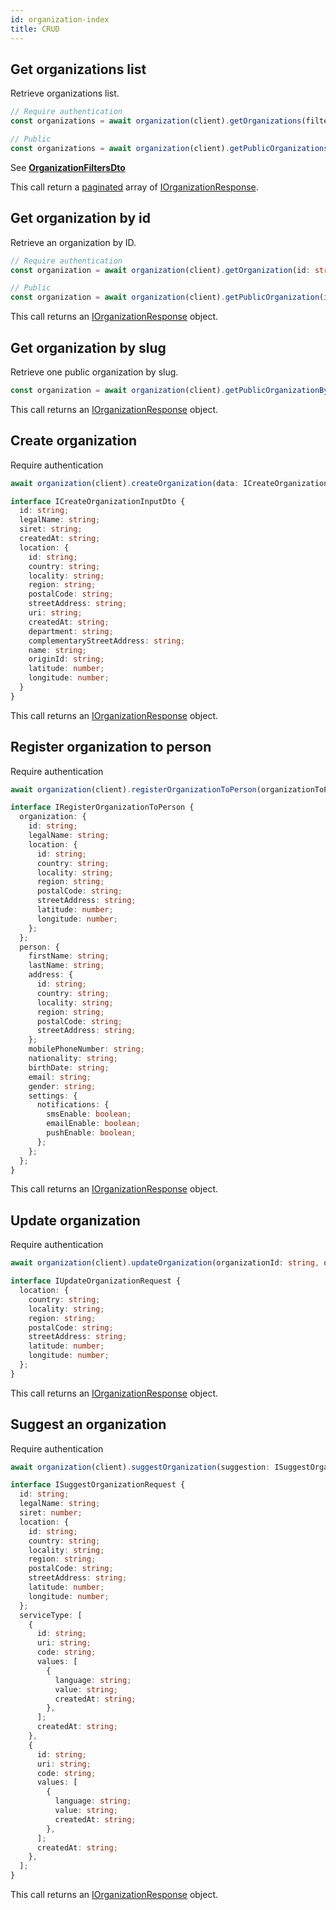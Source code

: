 ```yaml
---
id: organization-index
title: CRUD
---
```


## Get organizations list

Retrieve organizations list.

```ts
// Require authentication
const organizations = await organization(client).getOrganizations(filters: OrganizationFiltersDto);

// Public
const organizations = await organization(client).getPublicOrganizations(filters: OrganizationFiltersDto);
```

See [**OrganizationFiltersDto**](../organization-types#organizationfiltersdto)

This call return a [paginated](../pagination#pagination) array of [IOrganizationResponse](../organization-types#iorganizationresponse).

## Get organization by id

Retrieve an organization by ID.

```ts
// Require authentication
const organization = await organization(client).getOrganization(id: string);

// Public
const organization = await organization(client).getPublicOrganization(id: string);
```

This call returns an [IOrganizationResponse](../organization-types#iorganizationresponse) object.

## Get organization by slug

Retrieve one public organization by slug.

```ts
const organization = await organization(client).getPublicOrganizationBySlug(slug: string);
```

This call returns an [IOrganizationResponse](../organization-types#iorganizationresponse) object.

## Create organization

<span class="badge badge--warning">Require authentication</span>

```ts
await organization(client).createOrganization(data: ICreateOrganizationInputDto);
```

```ts
interface ICreateOrganizationInputDto {
  id: string;
  legalName: string;
  siret: string;
  createdAt: string;
  location: {
    id: string;
    country: string;
    locality: string;
    region: string;
    postalCode: string;
    streetAddress: string;
    uri: string;
    createdAt: string;
    department: string;
    complementaryStreetAddress: string;
    name: string;
    originId: string;
    latitude: number;
    longitude: number;
  }
}
```

This call returns an [IOrganizationResponse](../organization-types#iorganizationresponse) object.

## Register organization to person

<span class="badge badge--warning">Require authentication</span>

```ts
await organization(client).registerOrganizationToPerson(organizationToPerson: IRegisterOrganizationToPerson);
```

```ts
interface IRegisterOrganizationToPerson {
  organization: {
    id: string;
    legalName: string;
    location: {
      id: string;
      country: string;
      locality: string;
      region: string;
      postalCode: string;
      streetAddress: string;
      latitude: number;
      longitude: number;
    };
  };
  person: {
    firstName: string;
    lastName: string;
    address: {
      id: string;
      country: string;
      locality: string;
      region: string;
      postalCode: string;
      streetAddress: string;
    };
    mobilePhoneNumber: string;
    nationality: string;
    birthDate: string;
    email: string;
    gender: string;
    settings: {
      notifications: {
        smsEnable: boolean;
        emailEnable: boolean;
        pushEnable: boolean;
      };
    };
  };
}
```

This call returns an [IOrganizationResponse](../organization-types#iorganizationresponse) object.

## Update organization

<span class="badge badge--warning">Require authentication</span>

```ts
await organization(client).updateOrganization(organizationId: string, updatedOrganization: IUpdateOrganizationDto);
```

```ts
interface IUpdateOrganizationRequest {
  location: {
    country: string;
    locality: string;
    region: string;
    postalCode: string;
    streetAddress: string;
    latitude: number;
    longitude: number;
  };
}
```
This call returns an [IOrganizationResponse](../organization-types#iorganizationresponse) object.

## Suggest an organization

<span class="badge badge--warning">Require authentication</span>

```ts
await organization(client).suggestOrganization(suggestion: ISuggestOrganizationRequest);
```

```ts
interface ISuggestOrganizationRequest {
  id: string;
  legalName: string;
  siret: number;
  location: {
    id: string;
    country: string;
    locality: string;
    region: string;
    postalCode: string;
    streetAddress: string;
    latitude: number;
    longitude: number;
  };
  serviceType: [
    {
      id: string;
      uri: string;
      code: string;
      values: [
        {
          language: string;
          value: string;
          createdAt: string;
        },
      ];
      createdAt: string;
    },
    {
      id: string;
      uri: string;
      code: string;
      values: [
        {
          language: string;
          value: string;
          createdAt: string;
        },
      ];
      createdAt: string;
    },
  ];
}
```

This call returns an [IOrganizationResponse](../organization-types#iorganizationresponse) object.
